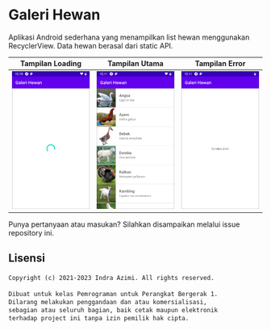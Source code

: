 # Galeri Hewan

Aplikasi Android sederhana yang menampilkan list hewan menggunakan RecyclerView. Data hewan berasal dari static API.

Tampilan Loading                               | Tampilan Utama                             | Tampilan Error
-----------------------------------------------|--------------------------------------------|---------------------------------------------
<img src="screenshots/loading.png" width="200">|<img src="screenshots/main.png" width="200">|<img src="screenshots/error.png" width="200">

Punya pertanyaan atau masukan? Silahkan disampaikan melalui issue repository ini.

## Lisensi

    Copyright (c) 2021-2023 Indra Azimi. All rights reserved.

    Dibuat untuk kelas Pemrograman untuk Perangkat Bergerak 1.
    Dilarang melakukan penggandaan dan atau komersialisasi,
    sebagian atau seluruh bagian, baik cetak maupun elektronik
    terhadap project ini tanpa izin pemilik hak cipta.